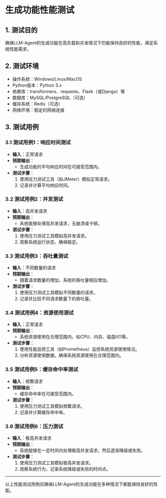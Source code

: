 # 生成功能性能测试

## 1. 测试目的

确保LLM-Agent的生成功能在高负载和并发情况下仍能保持良好的性能，满足系统性能需求。

## 2. 测试环境

- 操作系统：Windows/Linux/MacOS
- Python版本：Python 3.x
- 依赖库：transformers、requests、Flask（或Django）等
- 数据库：MySQL/PostgreSQL（可选）
- 缓存系统：Redis（可选）
- 网络环境：稳定的网络连接

## 3. 测试用例

### 3.1 测试用例1：响应时间测试

- **输入**：正常请求
- **预期输出**：
  - 生成功能的平均响应时间在可接受范围内。
- **测试步骤**：
  1. 使用压力测试工具（如JMeter）模拟正常请求。
  2. 记录并计算平均响应时间。

### 3.2 测试用例2：并发测试

- **输入**：高并发请求
- **预期输出**：
  - 系统能够处理高并发请求，无崩溃或卡顿。
- **测试步骤**：
  1. 使用压力测试工具模拟高并发请求。
  2. 观察系统运行状态，确保稳定。

### 3.3 测试用例3：吞吐量测试

- **输入**：不同数量的请求
- **预期输出**：
  - 随着请求数量的增加，系统的吞吐量相应增加。
- **测试步骤**：
  1. 使用压力测试工具模拟不同数量的请求。
  2. 记录并比较不同请求数量下的吞吐量。

### 3.4 测试用例4：资源使用测试

- **输入**：正常请求
- **预期输出**：
  - 系统资源使用在合理范围内，如CPU、内存、磁盘I/O等。
- **测试步骤**：
  1. 使用性能监控工具（如Prometheus）监控系统资源使用情况。
  2. 分析资源使用数据，确保系统资源使用在合理范围内。

### 3.5 测试用例5：缓存命中率测试

- **输入**：频繁请求
- **预期输出**：
  - 缓存命中率在可接受范围内。
- **测试步骤**：
  1. 使用压力测试工具模拟频繁请求。
  2. 记录并计算缓存命中率。

### 3.6 测试用例6：压力测试

- **输入**：极高并发请求
- **预期输出**：
  - 系统能够在一定时间内处理极高并发请求，然后逐渐降级或失败。
- **测试步骤**：
  1. 使用压力测试工具模拟极高并发请求。
  2. 观察系统行为，记录系统降级或失败的时间点。

---

以上性能测试用例应确保LLM-Agent的生成功能在多种情况下都能保持良好的性能。